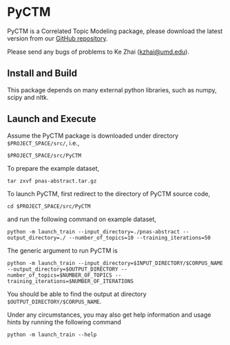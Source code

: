 PyCTM
==========

PyCTM is a Correlated Topic Modeling package, please download the latest version from our [GitHub repository](https://github.com/kzhai/PyCTM).

Please send any bugs of problems to Ke Zhai (kzhai@umd.edu).

Install and Build
----------

This package depends on many external python libraries, such as numpy, scipy and nltk.

Launch and Execute
----------

Assume the PyCTM package is downloaded under directory ```$PROJECT_SPACE/src/```, i.e.,

	$PROJECT_SPACE/src/PyCTM

To prepare the example dataset,

	tar zxvf pnas-abstract.tar.gz

To launch PyCTM, first redirect to the directory of PyCTM source code,

	cd $PROJECT_SPACE/src/PyCTM

and run the following command on example dataset,

	python -m launch_train --input_directory=./pnas-abstract --output_directory=./ --number_of_topics=10 --training_iterations=50

The generic argument to run PyCTM is

	python -m launch_train --input_directory=$INPUT_DIRECTORY/$CORPUS_NAME --output_directory=$OUTPUT_DIRECTORY --number_of_topics=$NUMBER_OF_TOPICS --training_iterations=$NUMBER_OF_ITERATIONS

You should be able to find the output at directory ```$OUTPUT_DIRECTORY/$CORPUS_NAME```.

Under any circumstances, you may also get help information and usage hints by running the following command

	python -m launch_train --help
	